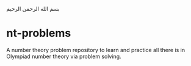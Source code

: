 بسم الله الرحمن الرحیم

# nt-problems
A number theory problem repository to learn and practice all there is in Olympiad number theory via problem solving. 
